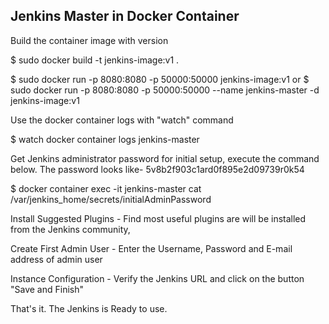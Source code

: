 Jenkins Master in Docker Container
-----------------------------------
  
Build the container image with version

$ sudo docker build -t jenkins-image:v1 .

$ sudo docker run -p 8080:8080 -p 50000:50000  jenkins-image:v1
or
$ sudo docker run -p 8080:8080 -p 50000:50000 --name jenkins-master -d jenkins-image:v1

Use the docker container logs with "watch" command

$ watch docker container logs jenkins-master

Get Jenkins administrator password for initial setup, execute the command below. The password looks like- 5v8b2f903c1ard0f895e2d09739r0k54

$ docker container exec -it jenkins-master cat /var/jenkins_home/secrets/initialAdminPassword

Install Suggested Plugins - Find most useful plugins are will be installed from the Jenkins community,

Create First Admin User -  Enter the Username, Password and E-mail address of admin user

Instance Configuration -  Verify the Jenkins URL and click on the button "Save and Finish"

That's it. The Jenkins is Ready to use.
